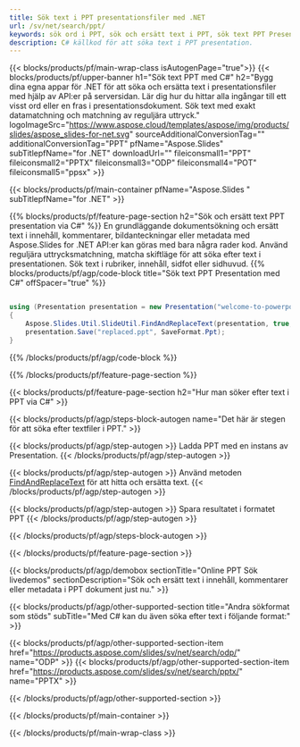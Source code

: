 ```yaml
---
title: Sök text i PPT presentationsfiler med .NET
url: /sv/net/search/ppt/
keywords: sök ord i PPT, sök och ersätt text i PPT, sök text PPT Presentation
description: C# källkod för att söka text i PPT presentation.
---
```


{{< blocks/products/pf/main-wrap-class isAutogenPage="true">}}
{{< blocks/products/pf/upper-banner h1="Sök text PPT med C#" h2="Bygg dina egna appar för .NET för att söka och ersätta text i presentationsfiler med hjälp av API:er på serversidan. Lär dig hur du hittar alla ingångar till ett visst ord eller en fras i presentationsdokument. Sök text med exakt datamatchning och matchning av reguljära uttryck." logoImageSrc="https://www.aspose.cloud/templates/aspose/img/products/slides/aspose_slides-for-net.svg" sourceAdditionalConversionTag="" additionalConversionTag="PPT" pfName="Aspose.Slides" subTitlepfName="for .NET" downloadUrl="" fileiconsmall1="PPT" fileiconsmall2="PPTX" fileiconsmall3="ODP" fileiconsmall4="POT" fileiconsmall5="ppsx" >}}

{{< blocks/products/pf/main-container pfName="Aspose.Slides " subTitlepfName="for .NET" >}}

{{% blocks/products/pf/feature-page-section  h2="Sök och ersätt text PPT presentation via C#" %}}
En grundläggande dokumentsökning och ersätt text i innehåll, kommentarer, bildanteckningar eller metadata med Aspose.Slides for .NET API:er kan göras med bara några rader kod. Använd reguljära uttrycksmatchning, matcha skiftläge för att söka efter text i presentationen. Sök text i rubriker, innehåll, sidfot eller sidhuvud.
{{% blocks/products/pf/agp/code-block title="Sök text PPT Presentation med C#" offSpacer="true" %}}

```cs

using (Presentation presentation = new Presentation("welcome-to-powerpoint.ppt"))
{
    Aspose.Slides.Util.SlideUtil.FindAndReplaceText(presentation, true, "PowerPoint", "Aspose.Slides", null);
    presentation.Save("replaced.ppt", SaveFormat.Ppt);
}
```

{{% /blocks/products/pf/agp/code-block %}}

{{% /blocks/products/pf/feature-page-section %}}

{{< blocks/products/pf/feature-page-section  h2="Hur man söker efter text i PPT via C#" >}}

{{< blocks/products/pf/agp/steps-block-autogen name="Det här är stegen för att söka efter textfiler i PPT." >}}

{{< blocks/products/pf/agp/step-autogen >}}
Ladda PPT med en instans av Presentation.
{{< /blocks/products/pf/agp/step-autogen >}}

{{< blocks/products/pf/agp/step-autogen >}}
Använd metoden [FindAndReplaceText](https://reference.aspose.com/slides/net/aspose.slides.util/slideutil/findandreplacetext/) för att hitta och ersätta text.
{{< /blocks/products/pf/agp/step-autogen >}}

{{< blocks/products/pf/agp/step-autogen >}}
Spara resultatet i formatet PPT
{{< /blocks/products/pf/agp/step-autogen >}}

{{< /blocks/products/pf/agp/steps-block-autogen >}}

{{< /blocks/products/pf/feature-page-section >}}

{{< blocks/products/pf/agp/demobox sectionTitle="Online PPT Sök livedemos" sectionDescription="Sök och ersätt text i innehåll, kommentarer eller metadata i PPT dokument just nu." >}}

{{< blocks/products/pf/agp/other-supported-section title="Andra sökformat som stöds" subTitle="Med C# kan du även söka efter text i följande format:" >}}

{{< blocks/products/pf/agp/other-supported-section-item href="https://products.aspose.com/slides/sv/net/search/odp/" name="ODP" >}}
{{< blocks/products/pf/agp/other-supported-section-item href="https://products.aspose.com/slides/sv/net/search/pptx/" name="PPTX" >}}


{{< /blocks/products/pf/agp/other-supported-section >}}

{{< /blocks/products/pf/main-container >}}
    
{{< /blocks/products/pf/main-wrap-class >}}